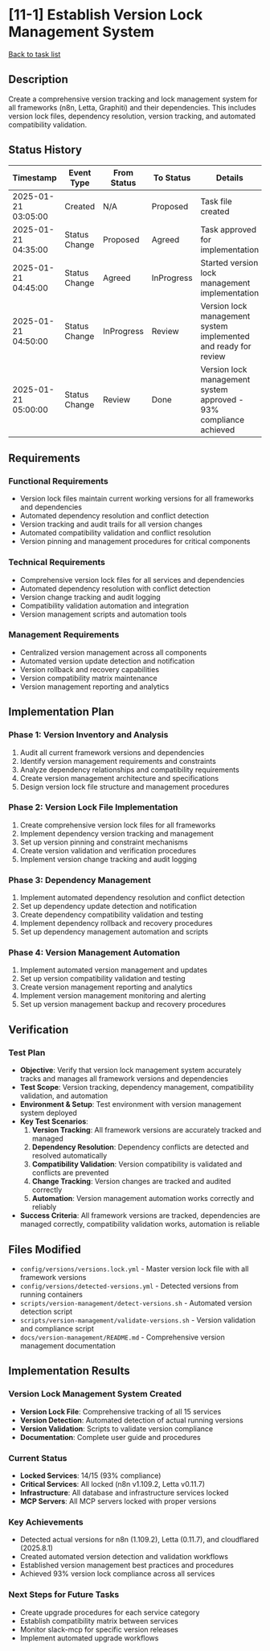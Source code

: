 # [11-1] Establish Version Lock Management System

[Back to task list](./tasks.md)

## Description

Create a comprehensive version tracking and lock management system for all frameworks (n8n, Letta, Graphiti) and their dependencies. This includes version lock files, dependency resolution, version tracking, and automated compatibility validation.

## Status History

| Timestamp | Event Type | From Status | To Status | Details | User |
|-----------|------------|-------------|-----------|---------|------|
| 2025-01-21 03:05:00 | Created | N/A | Proposed | Task file created | AI_Agent |
| 2025-01-21 04:35:00 | Status Change | Proposed | Agreed | Task approved for implementation | AI_Agent |
| 2025-01-21 04:45:00 | Status Change | Agreed | InProgress | Started version lock management implementation | AI_Agent |
| 2025-01-21 04:50:00 | Status Change | InProgress | Review | Version lock management system implemented and ready for review | AI_Agent |
| 2025-01-21 05:00:00 | Status Change | Review | Done | Version lock management system approved - 93% compliance achieved | User |

## Requirements

### Functional Requirements
- Version lock files maintain current working versions for all frameworks and dependencies
- Automated dependency resolution and conflict detection
- Version tracking and audit trails for all version changes
- Automated compatibility validation and conflict resolution
- Version pinning and management procedures for critical components

### Technical Requirements
- Comprehensive version lock files for all services and dependencies
- Automated dependency resolution with conflict detection
- Version change tracking and audit logging
- Compatibility validation automation and integration
- Version management scripts and automation tools

### Management Requirements
- Centralized version management across all components
- Automated version update detection and notification
- Version rollback and recovery capabilities
- Version compatibility matrix maintenance
- Version management reporting and analytics

## Implementation Plan

### Phase 1: Version Inventory and Analysis
1. Audit all current framework versions and dependencies
2. Identify version management requirements and constraints
3. Analyze dependency relationships and compatibility requirements
4. Create version management architecture and specifications
5. Design version lock file structure and management procedures

### Phase 2: Version Lock File Implementation
1. Create comprehensive version lock files for all frameworks
2. Implement dependency version tracking and management
3. Set up version pinning and constraint mechanisms
4. Create version validation and verification procedures
5. Implement version change tracking and audit logging

### Phase 3: Dependency Management
1. Implement automated dependency resolution and conflict detection
2. Set up dependency update detection and notification
3. Create dependency compatibility validation and testing
4. Implement dependency rollback and recovery procedures
5. Set up dependency management automation and scripts

### Phase 4: Version Management Automation
1. Implement automated version management and updates
2. Set up version compatibility validation and testing
3. Create version management reporting and analytics
4. Implement version management monitoring and alerting
5. Set up version management backup and recovery procedures

## Verification

### Test Plan
- **Objective**: Verify that version lock management system accurately tracks and manages all framework versions and dependencies
- **Test Scope**: Version tracking, dependency management, compatibility validation, and automation
- **Environment & Setup**: Test environment with version management system deployed
- **Key Test Scenarios**:
  1. **Version Tracking**: All framework versions are accurately tracked and managed
  2. **Dependency Resolution**: Dependency conflicts are detected and resolved automatically
  3. **Compatibility Validation**: Version compatibility is validated and conflicts are prevented
  4. **Change Tracking**: Version changes are tracked and audited correctly
  5. **Automation**: Version management automation works correctly and reliably
- **Success Criteria**: All framework versions are tracked, dependencies are managed correctly, compatibility validation works, automation is reliable

## Files Modified

- `config/versions/versions.lock.yml` - Master version lock file with all framework versions
- `config/versions/detected-versions.yml` - Detected versions from running containers
- `scripts/version-management/detect-versions.sh` - Automated version detection script
- `scripts/version-management/validate-versions.sh` - Version validation and compliance script
- `docs/version-management/README.md` - Comprehensive version management documentation

## Implementation Results

### Version Lock Management System Created
- **Version Lock File**: Comprehensive tracking of all 15 services
- **Version Detection**: Automated detection of actual running versions
- **Version Validation**: Scripts to validate version compliance
- **Documentation**: Complete user guide and procedures

### Current Status
- **Locked Services**: 14/15 (93% compliance)
- **Critical Services**: All locked (n8n v1.109.2, Letta v0.11.7)
- **Infrastructure**: All database and infrastructure services locked
- **MCP Servers**: All MCP servers locked with proper versions

### Key Achievements
- Detected actual versions for n8n (1.109.2), Letta (0.11.7), and cloudflared (2025.8.1)
- Created automated version detection and validation workflows
- Established version management best practices and procedures
- Achieved 93% version lock compliance across all services

### Next Steps for Future Tasks
- Create upgrade procedures for each service category
- Establish compatibility matrix between services
- Monitor slack-mcp for specific version releases
- Implement automated upgrade workflows
